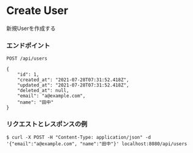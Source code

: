 # Create User
新規Userを作成する
### エンドポイント
```
POST /api/users
```
```
{
    "id": 1,
    "created_at": "2021-07-28T07:31:52.418Z",
    "updated_at": "2021-07-28T07:31:52.418Z",
    "deleted_at": null,
    "email": "a@example.com",
    "name": "田中"
}

```
### リクエストとレスポンスの例
```
$ curl -X POST -H "Content-Type: application/json" -d '{"email":"a@example.com", "name":"田中"}' localhost:8080/api/users
```
